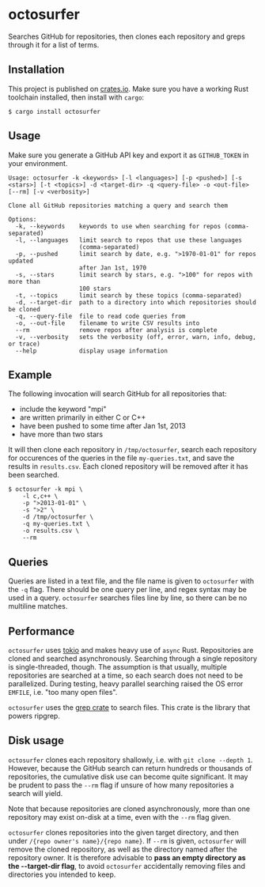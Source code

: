 # octosurfer

Searches GitHub for repositories, then clones each repository and greps through
it for a list of terms.

## Installation

This project is published on [crates.io](https://crates.io/crates/octosurfer).
Make sure you have a working Rust toolchain installed, then install with `cargo`:

```console
$ cargo install octosurfer
```

## Usage

Make sure you generate a GitHub API key and export it as `GITHUB_TOKEN` in your
environment.

```
Usage: octosurfer -k <keywords> [-l <languages>] [-p <pushed>] [-s <stars>] [-t <topics>] -d <target-dir> -q <query-file> -o <out-file> [--rm] [-v <verbosity>]

Clone all GitHub repositories matching a query and search them

Options:
  -k, --keywords    keywords to use when searching for repos (comma-separated)
  -l, --languages   limit search to repos that use these languages
                    (comma-separated)
  -p, --pushed      limit search by date, e.g. ">1970-01-01" for repos updated
                    after Jan 1st, 1970
  -s, --stars       limit search by stars, e.g. ">100" for repos with more than
                    100 stars
  -t, --topics      limit search by these topics (comma-separated)
  -d, --target-dir  path to a directory into which repositories should be cloned
  -q, --query-file  file to read code queries from
  -o, --out-file    filename to write CSV results into
  --rm              remove repos after analysis is complete
  -v, --verbosity   sets the verbosity (off, error, warn, info, debug, or trace)
  --help            display usage information
```

## Example

The following invocation will search GitHub for all repositories that:
- include the keyword "mpi"
- are written primarily in either C or C++
- have been pushed to some time after Jan 1st, 2013
- have more than two stars

It will then clone each repository in `/tmp/octosurfer`, search each repository
for occurences of the queries in the file `my-queries.txt`, and save the results
in `results.csv`. Each cloned repository will be removed after it has been
searched.

```console
$ octosurfer -k mpi \
	-l c,c++ \
	-p ">2013-01-01" \
	-s ">2" \
	-d /tmp/octosurfer \
	-q my-queries.txt \
	-o results.csv \
	--rm
```

## Queries

Queries are listed in a text file, and the file name is given to `octosurfer`
with the `-q` flag. There should be one query per line, and regex syntax may
be used in a query. `octosurfer` searches files line by line, so there can be
no multiline matches.

## Performance

`octosurfer` uses [tokio](https://tokio.rs) and makes heavy use of `async` Rust.
Repositories are cloned and searched asynchronously. Searching through a single
repository is single-threaded, though. The assumption is that usually, multiple
repositories are searched at a time, so each search does not need to be parallelized.
During testing, heavy parallel searching raised the OS error `EMFILE`, i.e.
"too many open files".

`octosurfer` uses the [grep crate](https://crates.io/crates/grep) to search files.
This crate is the library that powers ripgrep.

## Disk usage

`octosurfer` clones each repository shallowly, i.e. with `git clone --depth 1`.
However, because the GitHub search can return hundreds or thousands of repositories,
the cumulative disk use can become quite significant. It may be prudent to pass
the `--rm` flag if unsure of how many repositories a search will yield.

Note that because repositories are cloned asynchronously, more than one repository
may exist on-disk at a time, even with the `--rm` flag given.

`octosurfer` clones repositories into the given target directory, and then under
`/{repo owner's name}/{repo name}`. If `--rm` is given, `octosurfer` will
remove the cloned repository, as well as the directory named after the repository
owner. It is therefore advisable to **pass an empty directory as the --target-dir flag**,
to avoid `octosurfer` accidentally removing files and directories you intended
to keep.
